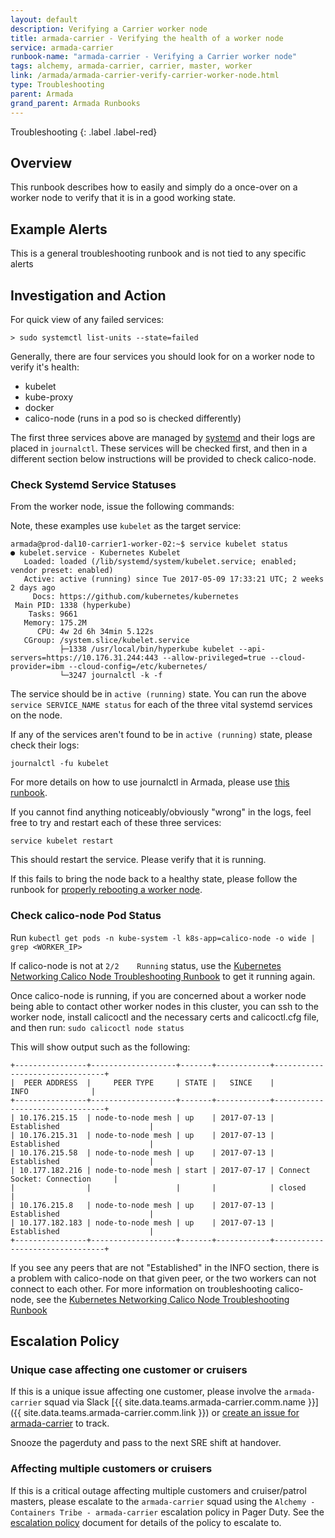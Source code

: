 ```yaml
---
layout: default
description: Verifying a Carrier worker node
title: armada-carrier - Verifying the health of a worker node
service: armada-carrier
runbook-name: "armada-carrier - Verifying a Carrier worker node"
tags: alchemy, armada-carrier, carrier, master, worker
link: /armada/armada-carrier-verify-carrier-worker-node.html
type: Troubleshooting
parent: Armada
grand_parent: Armada Runbooks
---
```


Troubleshooting
{: .label .label-red}

## Overview

This runbook describes how to easily and simply do a once-over on a worker node to verify that it is in a good working state.

## Example Alerts

This is a general troubleshooting runbook and is not tied to any specific alerts

## Investigation and Action

For quick view of any failed services:
~~~
> sudo systemctl list-units --state=failed
~~~

Generally, there are four services you should look for on a worker node to verify it's health:

* kubelet
* kube-proxy
* docker
* calico-node (runs in a pod so is checked differently)

The first three services above are managed by [systemd](https://en.wikipedia.org/wiki/Systemd) and their logs are placed in `journalctl`.  These services will be checked first, and then in a different section below instructions will be provided to check calico-node.

### Check Systemd Service Statuses

From the worker node, issue the following commands:

Note, these examples use `kubelet` as the target service:

~~~
armada@prod-dal10-carrier1-worker-02:~$ service kubelet status
● kubelet.service - Kubernetes Kubelet
   Loaded: loaded (/lib/systemd/system/kubelet.service; enabled; vendor preset: enabled)
   Active: active (running) since Tue 2017-05-09 17:33:21 UTC; 2 weeks 2 days ago
     Docs: https://github.com/kubernetes/kubernetes
 Main PID: 1338 (hyperkube)
    Tasks: 9661
   Memory: 175.2M
      CPU: 4w 2d 6h 34min 5.122s
   CGroup: /system.slice/kubelet.service
           ├─1338 /usr/local/bin/hyperkube kubelet --api-servers=https://10.176.31.244:443 --allow-privileged=true --cloud-provider=ibm --cloud-config=/etc/kubernetes/
           └─3247 journalctl -k -f
~~~

The service should be in `active (running)` state.  You can run the above `service SERVICE_NAME status` for each of the three vital systemd services on the node.

If any of the services aren't found to be in `active (running)` state, please check their logs:

~~~
journalctl -fu kubelet
~~~

For more details on how to use journalctl in Armada, please use [this runbook](armada-carrier-view-systemd-logs.html).

If you cannot find anything noticeably/obviously "wrong" in the logs, feel free to try and restart each of these three services:

~~~
service kubelet restart
~~~

This should restart the service.  Please verify that it is running.

If this fails to bring the node back to a healthy state, please follow the runbook for [properly rebooting a worker node](armada-carrier-node-troubled.html#rebooting-worker-node).

### Check calico-node Pod Status

Run `kubectl get pods -n kube-system -l k8s-app=calico-node -o wide | grep <WORKER_IP>`

If calico-node is not at `2/2    Running` status, use the [Kubernetes Networking Calico Node Troubleshooting Runbook](./armada-network-calico-node-troubleshooting.html) to get it running again.

Once calico-node is running, if you are concerned about a worker node being able to contact other worker nodes in this cluster, you can ssh to the worker node, install calicoctl and the necessary certs and calicoctl.cfg file, and then run: `sudo calicoctl node status`

This will show output such as the following:

~~~
+----------------+-------------------+-------+------------+--------------------------------+
|  PEER ADDRESS  |     PEER TYPE     | STATE |   SINCE    |              INFO              |
+----------------+-------------------+-------+------------+--------------------------------+
| 10.176.215.15  | node-to-node mesh | up    | 2017-07-13 | Established                    |
| 10.176.215.31  | node-to-node mesh | up    | 2017-07-13 | Established                    |
| 10.176.215.58  | node-to-node mesh | up    | 2017-07-13 | Established                    |
| 10.177.182.216 | node-to-node mesh | start | 2017-07-17 | Connect Socket: Connection     |
|                |                   |       |            | closed                         |
| 10.176.215.8   | node-to-node mesh | up    | 2017-07-13 | Established                    |
| 10.177.182.183 | node-to-node mesh | up    | 2017-07-13 | Established                    |
+----------------+-------------------+-------+------------+--------------------------------+
~~~

If you see any peers that are not "Established" in the INFO section, there is a problem with calico-node on that given peer, or the two workers can not connect to each other.  For more information on troubleshooting calico-node, see the [Kubernetes Networking Calico Node Troubleshooting Runbook](./armada-network-calico-node-troubleshooting.html)

## Escalation Policy

### Unique case affecting one customer or cruisers

If this is a unique issue affecting one customer, please involve the `armada-carrier` squad via Slack [{{ site.data.teams.armada-carrier.comm.name }}]({{ site.data.teams.armada-carrier.comm.link }}) or [create an issue for armada-carrier](https://github.ibm.com/alchemy-containers/armada-carrier/issues/new) to track.

Snooze the pagerduty and pass to the next SRE shift at handover.

### Affecting multiple customers or cruisers

If this is a critical outage affecting multiple customers and cruiser/patrol masters, please escalate to the `armada-carrier` squad using the `Alchemy - Containers Tribe - armada-carrier` escalation policy in Pager Duty.  See the [escalation policy](armada_pagerduty_escalation_policies.html) document for details of the policy to escalate to.
